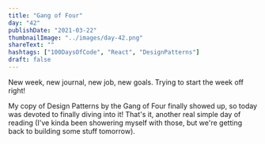 ```yaml
---
title: "Gang of Four"
day: "42"
publishDate: "2021-03-22"
thumbnailImage: "../images/day-42.png"
shareText: ""
hashtags: ["100DaysOfCode", "React", "DesignPatterns"]
draft: false
---
```


New week, new journal, new job, new goals. Trying to start the week off right!

My copy of Design Patterns by the Gang of Four finally showed up, so today was devoted to finally diving into it! That's it, another real simple day of reading (I've kinda been showering myself with those, but we're getting back to building some stuff tomorrow).
